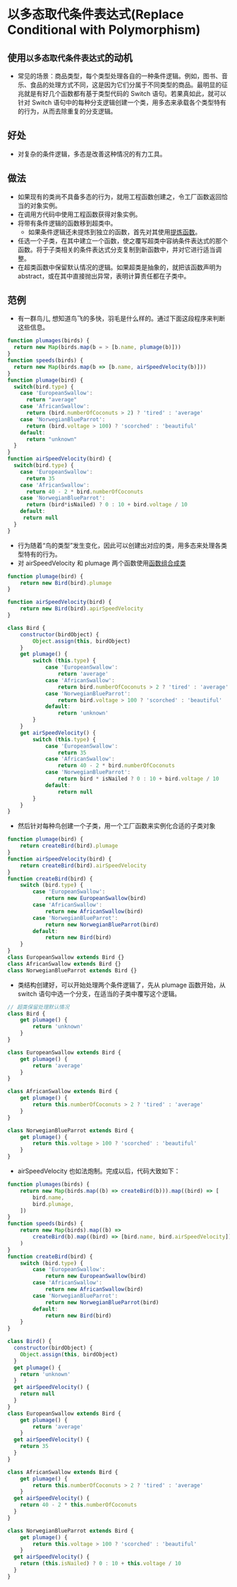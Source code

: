 # 以多态取代条件表达式(Replace Conditional with Polymorphism)

## 使用`以多态取代条件表达式`的动机

- 常见的场景：商品类型，每个类型处理各自的一种条件逻辑。例如，图书、音乐、食品的处理方式不同，这是因为它们分属于不同类型的商品。最明显的征兆就是有好几个函数都有基于类型代码的 Switch 语句。若果真如此，就可以针对 Switch 语句中的每种分支逻辑创建一个类，用多态来承载各个类型特有的行为，从而去除重复的分支逻辑。

## 好处

- 对复杂的条件逻辑，多态是改善这种情况的有力工具。

## 做法

- 如果现有的类尚不具备多态的行为，就用工程函数创建之，令工厂函数返回恰当的对象实例。
- 在调用方代码中使用工程函数获得对象实例。
- 将带有条件逻辑的函数移到超类中。
  - 如果条件逻辑还未提炼到独立的函数，首先对其使用[提炼函数](refactoring/first/extractFunction)。
- 任选一个子类，在其中建立一个函数，使之覆写超类中容纳条件表达式的那个函数。将于子类相关的条件表达式分支复制到新函数中，并对它进行适当调整。
- 在超类函数中保留默认情况的逻辑。如果超类是抽象的，就把该函数声明为 abstract，或在其中直接抛出异常，表明计算责任都在子类中。

## 范例

- 有一群鸟儿, 想知道鸟飞的多快，羽毛是什么样的。通过下面这段程序来判断这些信息。

```js
function plumages(birds) {
  return new Map(birds.map(b = > [b.name, plumage(b)]))
}
function speeds(birds) {
  return new Map(birds.map(b => [b.name, airSpeedVelocity(b)]))
}
function plumage(bird) {
  switch(bird.type) {
    case 'EuropeanSwallow':
      return "average"
    case 'AfricanSwallow':
      return (bird.numberOfCoconuts > 2) ? 'tired' : 'average'
    case 'NorwegianBlueParrot':
      return (bird.voltage > 100) ? 'scorched' : 'beautiful'
    default:
      return "unknown"
  }
}
function airSpeedVelocity(bird) {
  switch(bird.type) {
    case 'EuropeanSwallow':
      return 35
    case 'AfricanSwallow':
      return 40 - 2 * bird.numberOfCoconuts
    case 'NorwegianBlueParrot':
      return (bird*isNailed) ? 0 : 10 + bird.voltage / 10
    default:
     return null
  }
}
```

- 行为随着“鸟的类型”发生变化，因此可以创建出对应的类，用多态来处理各类型特有的行为。
- 对 airSpeedVelocity 和 plumage 两个函数使用[函数组合成类](refactoring/first/combine-func-class)

```js
function plumage(bird) {
	return new Bird(bird).plumage
}

function airSpeedVelocity(bird) {
	return new Bird(bird).apirSpeedVelocity
}

class Bird {
	constructor(birdObject) {
		Object.assign(this, birdObject)
	}
	get plumage() {
		switch (this.type) {
			case 'EuropeanSwallow':
				return 'average'
			case 'AfricanSwallow':
				return bird.numberOfCoconuts > 2 ? 'tired' : 'average'
			case 'NorwegianBlueParrot':
				return bird.voltage > 100 ? 'scorched' : 'beautiful'
			default:
				return 'unknown'
		}
	}
	get airSpeedVelocity() {
		switch (this.type) {
			case 'EuropeanSwallow':
				return 35
			case 'AfricanSwallow':
				return 40 - 2 * bird.numberOfCoconuts
			case 'NorwegianBlueParrot':
				return bird * isNailed ? 0 : 10 + bird.voltage / 10
			default:
				return null
		}
	}
}
```

- 然后针对每种鸟创建一个子类，用一个工厂函数来实例化合适的子类对象

```js
function plumage(bird) {
	return createBird(bird).plumage
}
function airSpeedVelocity(bird) {
	return createBird(bird).airSpeedVelocity
}
function createBird(bird) {
	switch (bird.type) {
		case 'EuropeanSwallow':
			return new EuropeanSwallow(bird)
		case 'AfricanSwallow':
			return new AfricanSwallow(bird)
		case 'NorwegianBlueParrot':
			return new NorwegianBlueParrot(bird)
		default:
			return new Bird(bird)
	}
}
class EuropeanSwallow extends Bird {}
class AfricanSwallow extends Bird {}
class NorwegianBlueParrot extends Bird {}
```

- 类结构创建好，可以开始处理两个条件逻辑了，先从 plumage 函数开始，从 switch 语句中选一个分支，在适当的子类中覆写这个逻辑。

```js
// 超类保留处理默认情况
class Bird {
	get plumage() {
		return 'unknown'
	}
}

class EuropeanSwallow extends Bird {
	get plumage() {
		return 'average'
	}
}

class AfricanSwallow extends Bird {
	get plumage() {
		return this.numberOfCoconuts > 2 ? 'tired' : 'average'
	}
}

class NorwegianBlueParrot extends Bird {
	get plumage() {
		return this.voltage > 100 ? 'scorched' : 'beautiful'
	}
}
```

- airSpeedVelocity 也如法炮制。完成以后，代码大致如下：

```js
function plumages(birds) {
	return new Map(birds.map((b) => createBird(b))).map((bird) => [
		bird.name,
		bird.plumage,
	])
}
function speeds(birds) {
	return new Map(birds).map((b) =>
		createBird(b).map((bird) => [bird.name, bird.airSpeedVelocity])
	)
}
function createBird(bird) {
	switch (bird.type) {
		case 'EuropeanSwallow':
			return new EuropeanSwallow(bird)
		case 'AfricanSwallow':
			return new AfricanSwallow(bird)
		case 'NorwegianBlueParrot':
			return new NorwegianBlueParrot(bird)
		default:
			return new Bird(bird)
	}
}

class Bird() {
  constructor(birdObject) {
    Object.assign(this, birdObject)
  }
  get plumage() {
    return 'unknown'
  }
  get airSpeedVelocity() {
    return null
  }
}
class EuropeanSwallow extends Bird {
	get plumage() {
		return 'average'
	}
  get airSpeedVelocity() {
    return 35
  }
}

class AfricanSwallow extends Bird {
	get plumage() {
		return this.numberOfCoconuts > 2 ? 'tired' : 'average'
	}
  get airSpeedVelocity() {
    return 40 - 2 * this.numberOfCoconuts
  }
}

class NorwegianBlueParrot extends Bird {
	get plumage() {
		return this.voltage > 100 ? 'scorched' : 'beautiful'
	}
  get airSpeedVelocity() {
    return (this.isNailed) ? 0 : 10 + this.voltage / 10
  }
}
```

